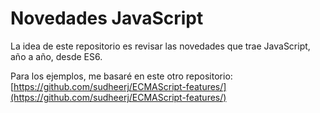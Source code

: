 # Novedades JavaScript

La idea de este repositorio es revisar las novedades que trae JavaScript, año a año, desde ES6.

Para los ejemplos, me basaré en este otro repositorio: [https://github.com/sudheerj/ECMAScript-features/](https://github.com/sudheerj/ECMAScript-features/)